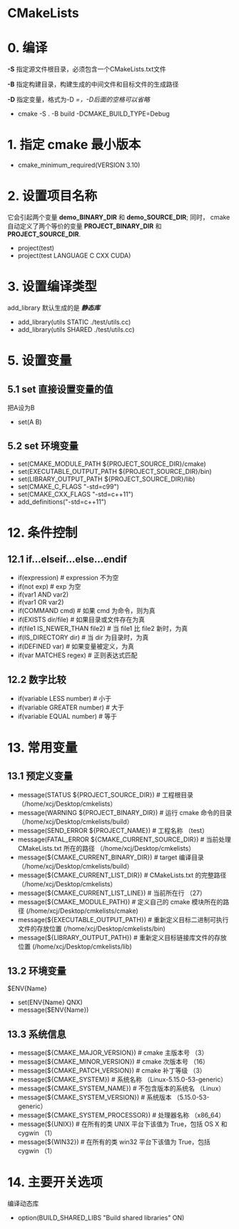 # CMakeLists
# 0. 编译
**-S**	指定源文件根目录，必须包含一个CMakeLists.txt文件 

**-B**	指定构建目录，构建生成的中间文件和目标文件的生成路径

**-D**	指定变量，格式为-D <var>=<value>，-D后面的空格可以省略

* cmake -S . -B build -DCMAKE_BUILD_TYPE=Debug


# 1. 指定 cmake 最小版本
* cmake_minimum_required(VERSION 3.10)

# 2. 设置项目名称
它会引起两个变量 **demo_BINARY_DIR** 和 **demo_SOURCE_DIR**; 同时， cmake自动定义了两个等价的变量 **PROJECT_BINARY_DIR** 和 **PROJECT_SOURCE_DIR**.
* project(test)
* project(test LANGUAGE C CXX CUDA)


# 3. 设置编译类型
add_library 默认生成的是 ***静态库***
* add_library(utils STATIC ./test/utils.cc)
* add_library(utils SHARED ./test/utils.cc)


# 5. 设置变量
## 5.1 set 直接设置变量的值
把A设为B
* set(A B)

## 5.2 set 环境变量
* set(CMAKE_MODULE_PATH ${PROJECT_SOURCE_DIR}/cmake)
* set(EXECUTABLE_OUTPUT_PATH ${PROJECT_SOURCE_DIR}/bin)
* set(LIBRARY_OUTPUT_PATH ${PROJECT_SOURCE_DIR}/lib)
* set(CMAKE_C_FLAGS "-std=c99")
* set(CMAKE_CXX_FLAGS "-std=c++11")
* add_definitions("-std=c++11")


# 12. 条件控制
## 12.1 if...elseif...else...endif
* if(expression)                     # expression 不为空
* if(not exp)                        # exp 为空                    
* if(var1 AND var2)
* if(var1 OR var2)
* if(COMMAND cmd)                    # 如果 cmd 为命令，则为真                 
* if(EXISTS dir/file)                # 如果目录或文件存在为真               
* if(file1 IS_NEWER_THAN file2)      # 当 file1 比 file2 新时，为真          
* if(IS_DIRECTORY dir)               # 当 dir 为目录时，为真     
* if(DEFINED var)                    # 如果变量被定义，为真     
* if(var MATCHES regex)              # 正则表达式匹配     

## 12.2 数字比较
* if(variable LESS number)           # 小于    
* if(variable GREATER number)        # 大于     
* if(variable EQUAL number)          # 等于     

# 13. 常用变量
## 13.1 预定义变量
* message(STATUS ${PROJECT_SOURCE_DIR})             # 工程根目录 （/home/xcj/Desktop/cmkelists）     
* message(WARNING ${PROJECT_BINARY_DIR})            # 运行 cmake 命令的目录 （/home/xcj/Desktop/cmkelists/build）      
* message(SEND_ERROR ${PROJECT_NAME})               # 工程名称 （test）      
* message(FATAL_ERROR ${CMAKE_CURRENT_SOURCE_DIR})  # 当前处理 CMakeLists.txt 所在的路径 （/home/xcj/Desktop/cmkelists）      
* message(${CMAKE_CURRENT_BINARY_DIR})              # target 编译目录 （/home/xcj/Desktop/cmkelists/build）      
* message(${CMAKE_CURRENT_LIST_DIR})                # CMakeLists.txt 的完整路径 （/home/xcj/Desktop/cmkelists）      
* message(${CMAKE_CURRENT_LIST_LINE})               # 当前所在行 （27）      
* message(${CMAKE_MODULE_PATH})                     # 定义自己的 cmake 模块所在的路径 (/home/xcj/Desktop/cmkelists/cmake)      
* message(${EXECUTABLE_OUTPUT_PATH})                # 重新定义目标二进制可执行文件的存放位置 (/home/xcj/Desktop/cmkelists/bin)      
* message(${LIBRARY_OUTPUT_PATH})                   # 重新定义目标链接库文件的存放位置 (/home/xcj/Desktop/cmkelists/lib)      


## 13.2 环境变量
$ENV{Name}
* set(ENV{Name} QNX)
* message($ENV{Name})


## 13.3 系统信息
* message(${CMAKE_MAJOR_VERSION})         # cmake 主版本号 （3）
* message(${CMAKE_MINOR_VERSION})         # cmake 次版本号 （16）
* message(${CMAKE_PATCH_VERSION})         # cmake 补丁等级 （3）
* message(${CMAKE_SYSTEM})                # 系统名称 （Linux-5.15.0-53-generic）
* message(${CMAKE_SYSTEM_NAME})           # 不包含版本的系统名 （Linux）
* message(${CMAKE_SYSTEM_VERSION})        # 系统版本 （5.15.0-53-generic）
* message(${CMAKE_SYSTEM_PROCESSOR})      # 处理器名称 （x86_64）
* message(${UNIX})                        # 在所有的类 UNIX 平台下该值为 True，包括 OS X 和 cygwin （1）
* message(${WIN32})                       # 在所有的类 win32 平台下该值为 True，包括 cygwin （1）


# 14. 主要开关选项
编译动态库
* option(BUILD_SHARED_LIBS "Build shared libraries" ON)   